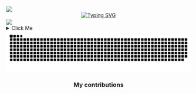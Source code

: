<img align="center" src="https://capsule-render.vercel.app/api?type=waving&color=4CAF50&height=70&section=header" />

<div align="center">
  <a href="https://git.io/typing-svg">
    <img src="https://readme-typing-svg.demolab.com?font=Line+Font&size=32&pause=1000&color=11F72D&center=true&vCenter=true&random=false&width=435&lines=Mobile+Engineer" alt="Typing SVG" />
  </a>
</div>

<img align="center" src="https://capsule-render.vercel.app/api?type=waving&color=4CAF50&height=70&section=footer"/>

 

<details> 
  <summary  style="margin-top: 90;">Click Me</summary>
   <p align="center">
  <img height="50%" width="auto" src="https://github-readme-stats.vercel.app/api?username=TheAlfran&show_icons=true&count_private=true&theme=gotham&hide_border=true&hide=issues,contribs&bg_color=00000000">
  <img height="50%" width="auto" src="https://github-readme-stats.vercel.app/api/top-langs/?username=TheAlfran&layout=compact&hide_border=true&theme=gotham&bg_color=00000000&langs_count=6&hide=jupyter%20notebook,tex,css,php&exclude_repo=Pacman-AI">
  <img src="https://github-readme-streak-stats.herokuapp.com?user=TheAlfran&theme=gotham&hide_border=true&background=FFFFFF00">
</p>

<div align="center">
 <h3>Languages & Tools"</h3>

<a href="https://github.com/harish-sethuraman/readme-components">
 <img  src="https://readme-components.vercel.app/api?component=logo&fill=linear-gradient%2862deg%2C%20%2398FB98%200%25%2C%20%2300FF7F%20100%25%29%3B%0A&logo=react&animation=spin&svgfill=15d8fe">  
</a>
<a href="https://github.com/harish-sethuraman/readme-components">
<img  src="https://readme-components.vercel.app/api?component=logo&fill=linear-gradient%2862deg%2C%20%2398FB98%200%25%2C%20%2300FF7F%20100%25%29%3B%0A&logo=typescript&svgfill=2d79c7">
</a>
  <a href="https://github.com/harish-sethuraman/readme-components">
<img  src="https://readme-components.vercel.app/api?component=logo&fill=linear-gradient%2862deg%2C%20%2398FB98%200%25%2C%20%2300FF7F%20100%25%29%3B%0A&logo=javascript&svgfill=8ed5fa">
</a>
 <a href="https://github.com/harish-sethuraman/readme-components">
 <img  src="https://readme-components.vercel.app/api?component=logo&fill=linear-gradient%2862deg%2C%20%2398FB98%200%25%2C%20%2300FF7F%20100%25%29%3B%0A&logo=css3&svgfill=659b60">
</a>
<a href="https://github.com/harish-sethuraman/readme-components">
<img  src="https://readme-components.vercel.app/api?component=logo&fill=linear-gradient%2862deg%2C%20%2398FB98%200%25%2C%20%2300FF7F%20100%25%29%3B%0A&logo=flutter&svgfill=cd6799">
</a>
<a href="https://github.com/harish-sethuraman/readme-components">
<img  src="https://readme-components.vercel.app/api?component=logo&fill=linear-gradient%2862deg%2C%20%2398FB98%200%25%2C%20%2300FF7F%20100%25%29%3B%0A&logo=dart&svgfill=df5c43"> 
</a>
<a href="https://github.com/harish-sethuraman/readme-components">
<img  src="https://readme-components.vercel.app/api?component=logo&fill=linear-gradient%2862deg%2C%20%2398FB98%200%25%2C%20%2300FF7F%20100%25%29%3B%0A&logo=kotlin&svgfill=df5c43">  
</a>
<a href="https://github.com/harish-sethuraman/readme-components">
<img  src="https://readme-components.vercel.app/api?component=logo&fill=linear-gradient%2862deg%2C%20%2398FB98%200%25%2C%20%2300FF7F%20100%25%29%3B%0A&logo=swift&svgfill=df5c43">  
</a>
<a href="https://github.com/harish-sethuraman/readme-components">
<img  src="https://readme-components.vercel.app/api?component=logo&fill=linear-gradient%2862deg%2C%20%2398FB98%200%25%2C%20%2300FF7F%20100%25%29%3B%0A&logo=androidstudio&svgfill=df5c43">  
</a>
<a href="https://github.com/harish-sethuraman/readme-components">
<img  src="https://readme-components.vercel.app/api?component=logo&fill=linear-gradient%2862deg%2C%20%2398FB98%200%25%2C%20%2300FF7F%20100%25%29%3B%0A&logo=github&svgfill=df5c43">  
</a>

 <h3>Visitor Count</h3>
 
![VisitorCount](https://profile-counter.glitch.me/{TheAlfran}/count.svg)
</div>
</details>
<picture>
  <source media="(prefers-color-scheme: dark)" srcset="https://raw.githubusercontent.com/TheAlfran/TheAlfran/output/github-contribution-grid-snake-dark.svg" />
  <source media="(prefers-color-scheme: light)" srcset="https://raw.githubusercontent.com/TheAlfran/TheAlfran/output/github-contribution-grid-snake.svg" />
  <img alt="snake eating my contributions" src="https://raw.githubusercontent.com/TheAlfran/TheAlfran/output/github-contribution-grid-snake.svg" />
</picture>
<h3 align="center">My contributions</h3>







<!---
TheAlfran/TheAlfran is a ✨ special ✨ repository because its `README.md` (this file) appears on your GitHub profile.
You can click the Preview link to take a look at your changes.
--->
